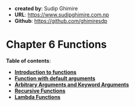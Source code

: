 - **created by**: Sudip Ghimire
- **URL**: https://www.sudipghimire.com.np
- **Github**: https://github.com/ghimiresdp

# Chapter 6 Functions

**Table of contents**:

- [**Introduction to functions**]()
- [**Function with default arguments**]()
- [**Arbitrary Arguments and Keyword Arguments**]()
- [**Recursive Functions**]()
- [**Lambda Functions**]()
